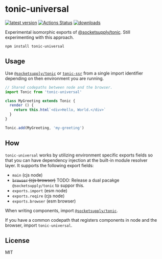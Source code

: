 # tonic-universal
[![latest version](https://img.shields.io/npm/v/tonic-universal.svg)](https://www.npmjs.com/package/tonic-universal)
[![Actions Status](https://github.com/bcomnes/tonic-universal/workflows/tests/badge.svg)](https://github.com/bcomnes/tonic-universal/actions)
[![downloads](https://img.shields.io/npm/dm/tonic-universal.svg)](https://npmtrends.com/tonic-universal)


Experimental isomorphic exports of [@socketsupply/tonic][tonic]. Still experimenting with this approach.

```
npm install tonic-universal
```

## Usage

Use [`@socketsupply/tonic`][tonic] or [`tonic-ssr`][ssr] from a single import identifier depending on then environment you are running.

``` js
// Shared codepaths between node and the browser.
import Tonic from 'tonic-universal'

class MyGreeting extends Tonic {
  render () {
    return this.html`<div>Hello, World.</div>`
  }
}

Tonic.add(MyGreeting, 'my-greeting')
```

## How

`tonic-universal` works by utilizing environment specific exports fields so that you can have dependency injection at the built-in module resolver layer.
It supports the following export fields:

- `main` (cjs node)
- ~~`browser` (cjs browser)~~ TODO: Release a dual pacakge `@socketsupply/tonic` to suppor this.
- `exports.import` (esm node)
- `exports.reqire` (cjs node)
- `exports.browser` (esm browser)

When writing components, import [`@socketsupply/tonic`][tonic].

If you have a common codepath that registers components in node and the browser, import `tonic-universal`.

## License

MIT

[tonic]: https://github.com/socketsupply/tonic
[ssr]: https://github.com/socketsupply/tonic-ssr
